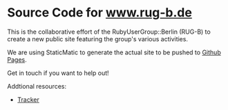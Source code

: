 Source Code for www.rug-b.de
============================

This is the collaborative effort of the RubyUserGroup::Berlin (RUG-B) to create a new public site featuring the group's various activities.

We are using StaticMatic to generate the actual site to be pushed to [Github Pages](http://rug-b.github.com).

Get in touch if you want to help out!

Addtional resources:

* [Tracker](https://www.pivotaltracker.com/projects/63590)
